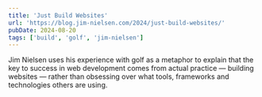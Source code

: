```yaml
---
title: 'Just Build Websites'
url: 'https://blog.jim-nielsen.com/2024/just-build-websites/'
pubDate: 2024-08-20
tags: ['build', 'golf', 'jim-nielsen']
---
```


Jim Nielsen uses his experience with golf as a metaphor to explain that the key to success in web development comes from actual practice — building websites — rather than obsessing over what tools, frameworks and technologies others are using.
